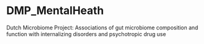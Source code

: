 # DMP_MentalHeath

Dutch Microbiome Project: Associations of gut microbiome composition and function with internalizing disorders and psychotropic drug use
